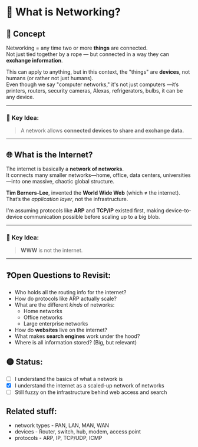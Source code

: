 # 📘 What is Networking?

## 🧠 Concept

Networking = any time two or more **things** are connected.  
Not just tied together by a rope — but connected in a way they can **exchange information**.

This can apply to anything, but in this context, the "things" are **devices**, not humans (or rather not just humans).  
Even though we say "computer networks," it's not just computers —it’s printers, routers, security cameras, Alexas, refrigerators, bulbs, it can be any device.

---
### 🤝 Key Idea:
> A network allows **connected devices to share and exchange data.**

---

## 🌐 What is the Internet?

The internet is basically a **network of networks**.  
It connects many smaller networks—home, office, data centers, universities—into one massive, chaotic global structure.

**Tim Berners-Lee**, invented the **World Wide Web** (which ≠ the internet).  
That’s the *application layer*, not the infrastructure.

I'm assuming protocols like **ARP** and **TCP/IP** existed first, making device-to-device communication possible before scaling up to a big blob.

---
### 🤝 Key Idea:
> **WWW** is not the internet. 

---

## ❓Open Questions to Revisit:
- Who holds all the routing info for the internet?  
- How do protocols like ARP actually scale?  
- What are the different *kinds* of networks:
  - Home networks
  - Office networks
  - Large enterprise networks
- How do **websites** live on the internet?
- What makes **search engines** work under the hood?
- Where is all information stored? (Big, but relevant)

## 🟡 Status:
- [ ] I understand the basics of what a network is  
- [x] I understand the internet as a scaled-up network of networks  
- [ ] Still fuzzy on the infrastructure behind web access and search

## Related stuff:
- network types - PAN, LAN, MAN, WAN
- devices - Router, switch, hub, modem, access point
- protocols - ARP, IP, TCP/UDP, ICMP
